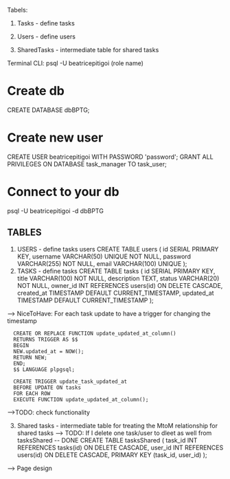 Tabels:
 1. Tasks - define tasks

 2. Users - define users
 3. SharedTasks - intermediate table for shared tasks

 Terminal CLI:
 psql -U beatricepitigoi (role name)

 # Create db
 CREATE DATABASE dbBPTG;

 # Create new user
 CREATE USER beatricepitigoi WITH PASSWORD 'password';
 GRANT ALL PRIVILEGES ON DATABASE task_manager TO task_user;

 # Connect to your db
 psql -U beatricepitigoi -d dbBPTG

 ## TABLES
   1. USERS - define tasks users
      CREATE TABLE users (
      id SERIAL PRIMARY KEY,
      username VARCHAR(50) UNIQUE NOT NULL,
      password VARCHAR(255) NOT NULL,
      email VARCHAR(100) UNIQUE
      );
   2. TASKS - define tasks
      CREATE TABLE tasks (
      id SERIAL PRIMARY KEY,
      title VARCHAR(100) NOT NULL,
      description TEXT,
      status VARCHAR(20) NOT NULL,
      owner_id INT REFERENCES users(id) ON DELETE CASCADE,
      created_at TIMESTAMP DEFAULT CURRENT_TIMESTAMP,
      updated_at TIMESTAMP DEFAULT CURRENT_TIMESTAMP
      );

  --> NiceToHave: For each task update to have a trigger for changing the timestamp
      
      CREATE OR REPLACE FUNCTION update_updated_at_column()
      RETURNS TRIGGER AS $$
      BEGIN
      NEW.updated_at = NOW();
      RETURN NEW;
      END;
      $$ LANGUAGE plpgsql;

      CREATE TRIGGER update_task_updated_at
      BEFORE UPDATE ON tasks
      FOR EACH ROW
      EXECUTE FUNCTION update_updated_at_column();

 -->TODO: check functionality


  3. Shared tasks - intermediate table for treating the MtoM relationship for shared tasks
   --> TODO: If I delete one task/user to dleet as well from tasksShared -- DONE
     CREATE TABLE tasksShared (
     task_id INT REFERENCES tasks(id) ON DELETE CASCADE,
     user_id INT REFERENCES users(id) ON DELETE CASCADE,
     PRIMARY KEY (task_id, user_id)
     );


 --> Page design 


